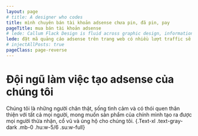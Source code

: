 ```yaml
---
layout: page
# title: A designer who codes
title: mình chuyên bán tài khoản adsense chưa pin, đã pin, pay
pageTitle: mua bán tài khoản adsense
# lede: Callum Flack Design is fluid across graphic design, information design and frontend development. Because the quality of the connections crystalises the quality of the whole.
lede: đặt mã quảng cáo adsense trên trang web có nhiều lượt traffic sẽ đem lại doanh thu khá cao, và là công việc chúng ta có thể làm tại nhà online miễn bạn sở hữu một trang web chất lượng, vì thế đây sẽ là bước đệm cho con đường tài chính của gia đình mình khi có thể chủ động làm được bất kỳ lúc nào.
# injectAllPosts: true
pageClass: page-reverse
---
```


<PageAboutServices></PageAboutServices>

<div class="Block-t"></div>

# Đội ngũ làm việc tạo adsense của chúng tôi

Chúng tôi là những người chân thật, sống tình cảm và có thói quen thân thiện với tất cả mọi người, mong muốn sản phẩm của chính mình tạo ra được mọi người thừa nhận, cổ vũ và ủng hộ cho chúng tôi. {.Text-xl .text-gray-dark .mb-0 .hu:w-5/6 .su:w-full}

<!-- The difference isn't obvious until it is. -->

<PageAboutTeam></PageAboutTeam>

<!-- # Win-win collaborations -->

<!-- No tools, skills or experience matter without good project definition and mutual understanding. A collaborative relationship based on dialogue and optimism is the cheapest and most effective method of obtaining this. This also helps define bigger possibilities and better constraints to work with, and anticipates problems ahead of time during the project. -->

<!-- # Location -->

<!-- Based in [tropical Cairns, Australia](https://www.instagram.com/p/BXbsNdrAt-v), Callum works with local, interstate and international clients. He plugs into product teams, agencies or work one-to-one with business owners. He enjoys travelling to meet in person and is always available for a video call. -->

<script>
import PageAboutServices from "../src/components/PageAboutServices";
import PageAboutTeam from "../src/components/PageAboutTeam";
export default {
  components: {
    PageAboutServices,
    PageAboutTeam,
  }
}
</script>

